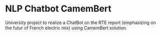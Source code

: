 # NLP Chatbot CamemBert

University project to realize a ChatBot on the RTE report (emphasizing on the futur of French electric mix) using CamemBert solution.
